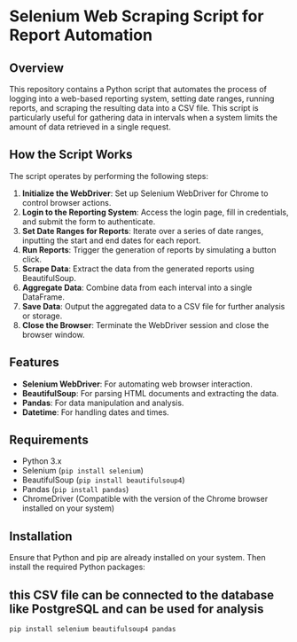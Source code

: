 # Selenium Web Scraping Script for Report Automation

## Overview
This repository contains a Python script that automates the process of logging into a web-based reporting system, setting date ranges, running reports, and scraping the resulting data into a CSV file. This script is particularly useful for gathering data in intervals when a system limits the amount of data retrieved in a single request.

## How the Script Works
The script operates by performing the following steps:

1. **Initialize the WebDriver**: Set up Selenium WebDriver for Chrome to control browser actions.
2. **Login to the Reporting System**: Access the login page, fill in credentials, and submit the form to authenticate.
3. **Set Date Ranges for Reports**: Iterate over a series of date ranges, inputting the start and end dates for each report.
4. **Run Reports**: Trigger the generation of reports by simulating a button click.
5. **Scrape Data**: Extract the data from the generated reports using BeautifulSoup.
6. **Aggregate Data**: Combine data from each interval into a single DataFrame.
7. **Save Data**: Output the aggregated data to a CSV file for further analysis or storage.
8. **Close the Browser**: Terminate the WebDriver session and close the browser window.

## Features
- **Selenium WebDriver**: For automating web browser interaction.
- **BeautifulSoup**: For parsing HTML documents and extracting the data.
- **Pandas**: For data manipulation and analysis.
- **Datetime**: For handling dates and times.

## Requirements
- Python 3.x
- Selenium (`pip install selenium`)
- BeautifulSoup (`pip install beautifulsoup4`)
- Pandas (`pip install pandas`)
- ChromeDriver (Compatible with the version of the Chrome browser installed on your system)

## Installation
Ensure that Python and pip are already installed on your system. Then install the required Python packages:

## this CSV file can be connected to the database like PostgreSQL and can be used for analysis


```bash
pip install selenium beautifulsoup4 pandas


